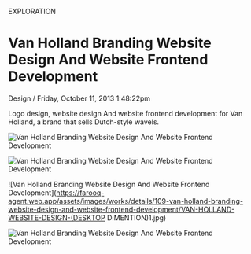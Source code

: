 <p class="type">EXPLORATION</p>

# Van Holland Branding Website Design And Website Frontend Development

<p class="meta">Design  /  Friday, October 11, 2013 1:48:22pm</p>

Logo design, website design And website frontend development for Van Holland, a brand that sells Dutch-style wavels.

![Van Holland Branding Website Design And Website Frontend Development](https://farooq-agent.web.app/assets/images/works/details/109-van-holland-branding-website-design-and-website-frontend-development/VH-logo.jpg)

![Van Holland Branding Website Design And Website Frontend Development](https://farooq-agent.web.app/assets/images/works/details/109-van-holland-branding-website-design-and-website-frontend-development/van-holland-graphic.jpg)

![Van Holland Branding Website Design And Website Frontend Development](https://farooq-agent.web.app/assets/images/works/details/109-van-holland-branding-website-design-and-website-frontend-development/VAN-HOLLAND-WEBSITE-DESIGN-(DESKTOP DIMENTION)1.jpg)

![Van Holland Branding Website Design And Website Frontend Development](https://farooq-agent.web.app/assets/images/works/large/Gfa29C2h_work_image.jpg)
